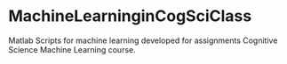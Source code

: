 # MachineLearninginCogSciClass
Matlab Scripts for machine learning developed for assignments Cognitive Science Machine Learning course.
